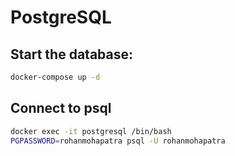 # PostgreSQL

## Start the database:

```sh
docker-compose up -d
```

## Connect to psql

```sh
docker exec -it postgresql /bin/bash
PGPASSWORD=rohanmohapatra psql -U rohanmohapatra
```
